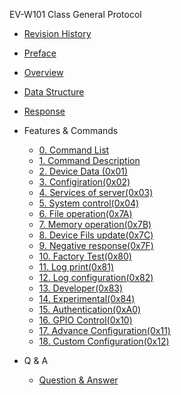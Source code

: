 EV-W101 Class General Protocol

- [Revision History](revision.md)
- [Preface](foreword.md)
- [Overview](summarize.md)
- [Data Structure](data_structure.md)
- [Response](response.md)
- Features & Commands
  - [0. Command List](cmd-list.md)
  - [1. Command Description](cmd-home.md)
  - [2. Device Data (0x01)](cmd-data.md)
  - [3. Configiration(0x02)](cmd-configuration.md)
  - [4. Services of server(0x03)](cmd-server-service.md)
  - [5. System control(0x04)](cmd-system-function.md)
  - [6. File operation(0x7A)](cmd-file-operation.md)
  - [7. Memory operation(0x7B)](cmd-memory-operation.md)
  - [8. Device Fils update(0x7C)](cmd-device-file-update.md)
  - [9. Negative response(0x7F)](cmd-negative.md)
  - [10. Factory Test(0x80)](cmd-factory-test.md)
  - [11. Log print(0x81)](cmd-log.md)
  - [12. Log configuration(0x82)](cmd-log-config.md)
  - [13. Developer(0x83)](cmd-developer.md)
  - [14. Experimental(0x84)](cmd-experimental.md)
  - [15. Authentication(0xA0)](cmd-authentication.md)
  - [16. GPIO Control(0x10)](cmd-io-control.md)
  - [17. Advance Configuration(0x11)](cmd-advance-configuration.md)
  - [18. Custom Configuration(0x12)](cmd-custom-configuration.md)
- Q & A

  - [Question &amp; Answer](Q&A.md)
